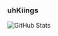### uhKiings
<!--
Just call me Kiings
What am i doing here and what got me started:

- 🔭 I’m currently working on Testing vehicles as a FiveM dev
- 🌱 I’m currently learning Java
- 💬 FiveM vehicle Dev
- 📫 How to reach me: @uhkiings on Twitter

-->

![GitHub Stats](https://github-readme-stats.vercel.app/api?username=uhKiings&theme=radical)

>
